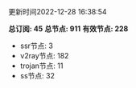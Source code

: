 更新时间2022-12-28 16:38:54

**总订阅: 45**
**总节点: 911**
**有效节点: 228**
- ssr节点: 3
- v2ray节点: 182
- trojan节点: 11
- ss节点: 32
